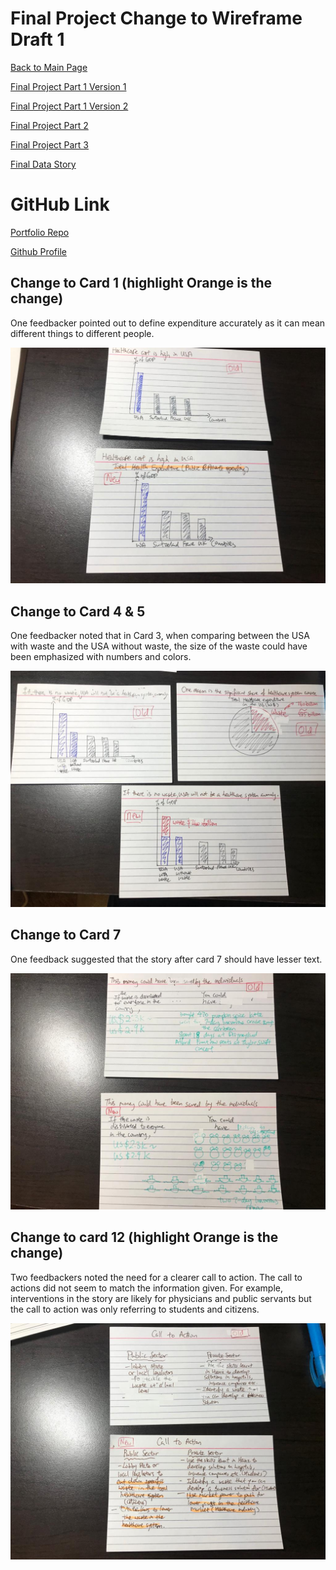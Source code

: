 # Final Project Change to Wireframe Draft 1
[Back to Main Page](https://yangle-l.github.io/Lim-Portfolio)

[Final Project Part 1 Version 1](/FinalProjectPart1_V1.md)

[Final Project Part 1 Version 2](/FinalProjectPart1_V2.md)

[Final Project Part 2](/FinalProjectPart2.md)

[Final Project Part 3](/FinalProjectPart3.md)

[Final Data Story](https://carnegiemellon.shorthandstories.com/healthcare-waste/index.html)

# GitHub Link
[Portfolio Repo](https://github.com/YangLe-L/Lim-Portfolio)

[Github Profile](https://github.com/YangLe-L)


## Change to Card 1 (highlight Orange is the change)
One feedbacker pointed out to define expenditure accurately as it can mean different things to different people.

![1.](https://raw.githubusercontent.com/YangLe-L/Lim-Portfolio/master/14.jpeg)

## Change to Card  4 & 5
One feedbacker noted that in Card 3, when comparing between the USA with waste and the USA without waste, the size of the waste could have been emphasized with numbers and colors.

![1.](https://raw.githubusercontent.com/YangLe-L/Lim-Portfolio/master/15.jpeg)

## Change to Card 7
One feedback suggested that the story after card 7 should have lesser text.

![1.](https://raw.githubusercontent.com/YangLe-L/Lim-Portfolio/master/16.jpeg)

## Change to card 12 (highlight Orange is the change)
Two feedbackers noted the need for a clearer call to action. The call to actions did not seem to match the information given. For example,  interventions in the story are likely for physicians and public servants but the call to action was only referring to students and citizens. 

![1.](https://raw.githubusercontent.com/YangLe-L/Lim-Portfolio/master/17.jpeg)


